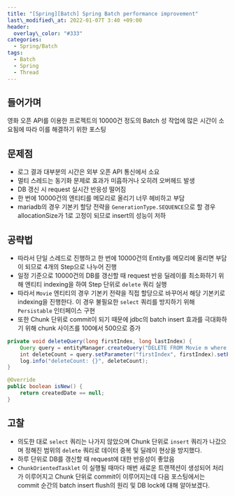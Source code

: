 ```yaml
---
title: "[Spring][Batch] Spring Batch performance improvement"
last\_modified\_at: 2022-01-07T 3:40 +09:00
header:
  overlay\_color: "#333"
categories:
  - Spring/Batch
tags:
  - Batch
  - Spring
  - Thread
---
```

## 들어가며
영화 오픈 API를 이용한 프로젝트의 10000건 정도의 Batch 성 작업에 많은 시간이 소요됨에 따라 이를 해결하기 위한 포스팅

## 문제점
- 로그 결과 대부분의 시간은 외부 오픈 API 통신에서 소요
- 멀티 스레드는 동기화 문제로 효과가 미흡하거나 오히려 오버헤드 발생
- DB 갱신 시 request 실시간 반응성 떨어짐
- 한 번에 10000건의 엔티티를 메모리로 올리기 너무 헤비하고 부담
- mariadb의 경우 기본키 할당 전략을 `GenerationType.SEQUENCE`으로 할 경우 allocationSize가 1로 고정이 되므로 insert의 성능이 저하

## 공략법
- 따라서 단일 스레드로 진행하고 한 번에 10000건의 Entity를 메모리에 올리면 부담이 되므로 4개의 Step으로 나누어 진행
- 일정 기준으로 10000건의 DB를 갱신할 때 request 반응 딜레이를 최소화하기 위해 엔티티 indexing을 하여 Step 단위로 `delete` 쿼리 실행
- 따라서 `Movie` 엔티티의 경우 기본키 전략을 직접 할당으로 바꾸어서 해당 기본키로 indexing을 진행한다. 이 경우 불필요한 `select` 쿼리를 방지하기 위해 `Persistable` 인터페이스 구현
- 또한 Chunk 단위로 commit이 되기 때문에 jdbc의 batch insert 효과를 극대화하기 위해 chunk 사이즈를 100에서 500으로 증가

```java
private void deleteQuery(long firstIndex, long lastIndex) {
    Query query = entityManager.createQuery("DELETE FROM Movie m where m.id > :firstIndex and m.id < :lastIndex");
    int deleteCount = query.setParameter("firstIndex", firstIndex).setParameter("lastIndex", lastIndex).executeUpdate();
    log.info("deleteCount: {}", deleteCount);
}
```
```java
@Override
public boolean isNew() {
    return createdDate == null;
}
```

## 고찰
- 의도한 대로 `select` 쿼리는 나가지 않았으며 Chunk 단위로 `insert` 쿼리가 나갔으며 정해진 범위의 `delete` 쿼리로 데이터 중복 및 딜레이 현상을 방지했다.
- 하루 단위로 DB를 갱신할 때 request에 대한 반응성이 좋았음
- `ChunkOrientedTasklet` 이 실행될 때마다 매번 새로운 트랜잭션이 생성되어 처리가 이루어지고 Chunk 단위로 commit이 이루어지는데 다음 포스팅에서는 commit 순간의 batch insert flush의 원리 및 DB lock에 대해 알아보겠다.



